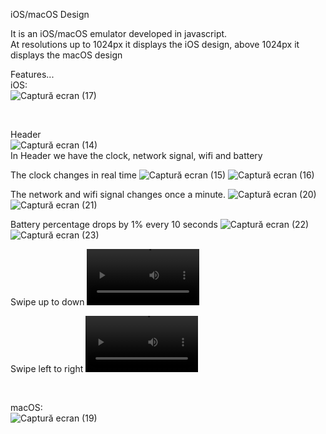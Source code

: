 iOS/macOS Design

It is an iOS/macOS emulator developed in javascript. </br>
At resolutions up to 1024px it displays the iOS design, above 1024px it displays the macOS design </br>

Features... </br>
iOS: </br>
![Captură ecran (17)](https://user-images.githubusercontent.com/67306273/182203095-c4cc94c0-ed55-48d9-b65e-8d2d7928439b.png) </br>

</br>

Header </br>
![Captură ecran (14)](https://user-images.githubusercontent.com/67306273/182174659-81e2338a-f3bf-4d67-baa9-32f905404e19.png) </br>
In Header we have the clock, network signal, wifi and battery </br>

The clock changes in real time 
![Captură ecran (15)](https://user-images.githubusercontent.com/67306273/182175953-d8096deb-c86a-42b0-9c4b-da902163e3d4.png) 
![Captură ecran (16)](https://user-images.githubusercontent.com/67306273/182176139-3b48a681-9624-41d3-81a5-c6d559d3814c.png) </br>

The network and wifi signal changes once a minute.
![Captură ecran (20)](https://user-images.githubusercontent.com/67306273/182245349-daa06fd9-8f66-4e8f-a22b-14b6c8e20da3.png)
![Captură ecran (21)](https://user-images.githubusercontent.com/67306273/182245522-4eb051a7-c922-46cc-9475-2f159556a37e.png)</br>

Battery percentage drops by 1% every 10 seconds
![Captură ecran (22)](https://user-images.githubusercontent.com/67306273/182245842-1af70e99-f8d5-4c8d-bff4-488dc31fc2e4.png)
![Captură ecran (23)](https://user-images.githubusercontent.com/67306273/182245971-f5ba409f-13b3-4841-9372-aaceedef40c8.png)  </br>

Swipe up to down
<video src='https://user-images.githubusercontent.com/67306273/182248126-00587c82-3707-47b8-96e7-fc1b6f4ad577.mp4' width=180/></br>

Swipe left to right
<video src='https://user-images.githubusercontent.com/67306273/182248531-a1a6882d-8216-4be7-9c84-38191036e777.mp4' width=180/> </br>

</br>

macOS: </br>
![Captură ecran (19)](https://user-images.githubusercontent.com/67306273/182203517-29bc5c39-3467-46b8-baa8-64f2d881013c.png)

      


